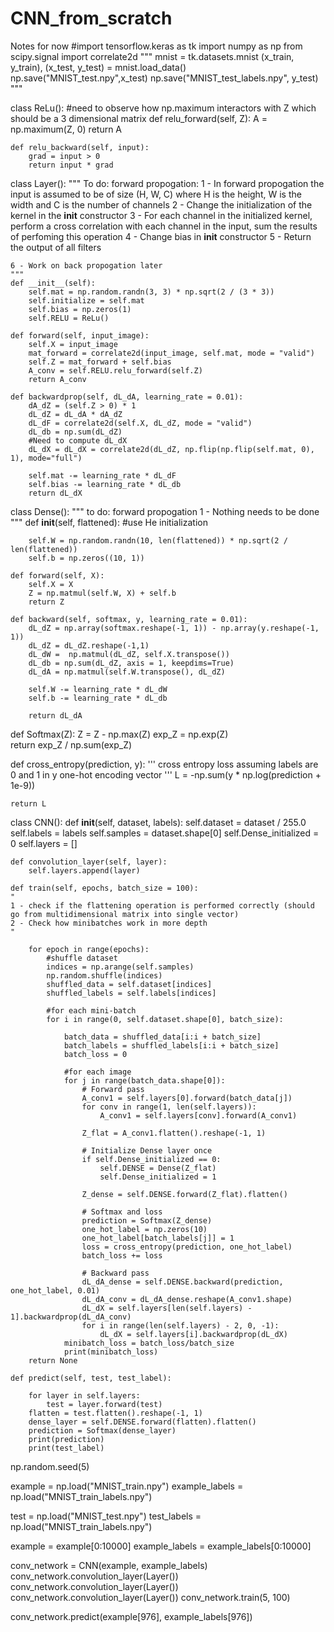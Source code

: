 # CNN_from_scratch

Notes for now
#import tensorflow.keras as tk
import numpy as np
from scipy.signal import correlate2d
""" mnist = tk.datasets.mnist
(x_train, y_train), (x_test, y_test) = mnist.load_data()
np.save("MNIST_test.npy",x_test)
np.save("MNIST_test_labels.npy", y_test) """



class ReLu():
    #need to observe how np.maximum interactors with Z which should be a 3 dimensional matrix
    def relu_forward(self, Z):
        A = np.maximum(Z, 0)
        return A
    
    def relu_backward(self, input):
        grad = input > 0
        return input * grad





class Layer():
    """
    To do:
	forward propogation:
	1 - In forward propogation the input is assumed to be of size (H, W, C) where H is the height, W is the width and C is the number of channels
	2 - Change the initialization of the kernel in the __init__ constructor
	3 - For each channel in the initialized kernel, perform a cross correlation with each channel in the input, sum the results of perfoming this operation
	4 - Change bias in __init__ constructor
	5 - Return the output of all filters

	6 - Work on back propogation later
    """
    def __init__(self):
        self.mat = np.random.randn(3, 3) * np.sqrt(2 / (3 * 3))
        self.initialize = self.mat
        self.bias = np.zeros(1)
        self.RELU = ReLu()
    
    def forward(self, input_image):
        self.X = input_image
        mat_forward = correlate2d(input_image, self.mat, mode = "valid")
        self.Z = mat_forward + self.bias
        A_conv = self.RELU.relu_forward(self.Z)
        return A_conv

    def backwardprop(self, dL_dA, learning_rate = 0.01):
        dA_dZ = (self.Z > 0) * 1
        dL_dZ = dL_dA * dA_dZ
        dL_dF = correlate2d(self.X, dL_dZ, mode = "valid")
        dL_db = np.sum(dL_dZ)
        #Need to compute dL_dX
        dL_dX = dL_dX = correlate2d(dL_dZ, np.flip(np.flip(self.mat, 0), 1), mode="full")

        self.mat -= learning_rate * dL_dF
        self.bias -= learning_rate * dL_db
        return dL_dX


class Dense():
    """
    to do:
	forward propogation
	1 - Nothing needs to be done
    """
    def __init__(self, flattened):
        #use He initialization
        
        self.W = np.random.randn(10, len(flattened)) * np.sqrt(2 / len(flattened))
        self.b = np.zeros((10, 1))
    
    def forward(self, X):
        self.X = X
        Z = np.matmul(self.W, X) + self.b
        return Z
        
    def backward(self, softmax, y, learning_rate = 0.01):
        dL_dZ = np.array(softmax.reshape(-1, 1)) - np.array(y.reshape(-1, 1))
        dL_dZ = dL_dZ.reshape(-1,1)
        dL_dW =  np.matmul(dL_dZ, self.X.transpose())
        dL_db = np.sum(dL_dZ, axis = 1, keepdims=True)
        dL_dA = np.matmul(self.W.transpose(), dL_dZ)
        
        self.W -= learning_rate * dL_dW
        self.b -= learning_rate * dL_db
        
        return dL_dA

def Softmax(Z):
    Z = Z - np.max(Z)
    exp_Z = np.exp(Z)  
    return exp_Z / np.sum(exp_Z)

def cross_entropy(prediction, y):
    '''
    cross entropy loss assuming labels are 0 and 1 in y one-hot encoding vector
    '''
    L = -np.sum(y * np.log(prediction + 1e-9))

    return L


class CNN():
    def __init__(self, dataset, labels):
        self.dataset = dataset / 255.0
        self.labels = labels
        self.samples = dataset.shape[0]
        self.Dense_initialized = 0
        self.layers = []

    def convolution_layer(self, layer):
        self.layers.append(layer)

    def train(self, epochs, batch_size = 100):
	"
	1 - check if the flattening operation is performed correctly (should go from multidimensional matrix into single vector)
	2 - Check how minibatches work in more depth
	"
        
        for epoch in range(epochs):
            #shuffle dataset
            indices = np.arange(self.samples)
            np.random.shuffle(indices)
            shuffled_data = self.dataset[indices]
            shuffled_labels = self.labels[indices]

            #for each mini-batch
            for i in range(0, self.dataset.shape[0], batch_size):
                
                batch_data = shuffled_data[i:i + batch_size]
                batch_labels = shuffled_labels[i:i + batch_size]
                batch_loss = 0             
                
                #for each image
                for j in range(batch_data.shape[0]):
                    # Forward pass
                    A_conv1 = self.layers[0].forward(batch_data[j])
                    for conv in range(1, len(self.layers)):
                        A_conv1 = self.layers[conv].forward(A_conv1)

                    Z_flat = A_conv1.flatten().reshape(-1, 1)

                    # Initialize Dense layer once
                    if self.Dense_initialized == 0:
                        self.DENSE = Dense(Z_flat)
                        self.Dense_initialized = 1
                    
                    Z_dense = self.DENSE.forward(Z_flat).flatten()

                    # Softmax and loss
                    prediction = Softmax(Z_dense)
                    one_hot_label = np.zeros(10)
                    one_hot_label[batch_labels[j]] = 1
                    loss = cross_entropy(prediction, one_hot_label)
                    batch_loss += loss

                    # Backward pass
                    dL_dA_dense = self.DENSE.backward(prediction, one_hot_label, 0.01)
                    dL_dA_conv = dL_dA_dense.reshape(A_conv1.shape)
                    dL_dX = self.layers[len(self.layers) - 1].backwardprop(dL_dA_conv)
                    for i in range(len(self.layers) - 2, 0, -1):
                        dL_dX = self.layers[i].backwardprop(dL_dX)
                minibatch_loss = batch_loss/batch_size
                print(minibatch_loss)
        return None
    
    def predict(self, test, test_label):
        
        for layer in self.layers:
            test = layer.forward(test)
        flatten = test.flatten().reshape(-1, 1)
        dense_layer = self.DENSE.forward(flatten).flatten()
        prediction = Softmax(dense_layer)
        print(prediction)
        print(test_label)

        


np.random.seed(5)

example = np.load("MNIST_train.npy")
example_labels = np.load("MNIST_train_labels.npy")

test = np.load("MNIST_test.npy")
test_labels = np.load("MNIST_train_labels.npy")

example = example[0:10000]
example_labels = example_labels[0:10000]


conv_network = CNN(example, example_labels)
conv_network.convolution_layer(Layer())
conv_network.convolution_layer(Layer())
conv_network.convolution_layer(Layer())
conv_network.train(5, 100)

conv_network.predict(example[976], example_labels[976])




